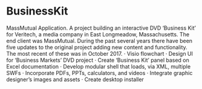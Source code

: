 # BusinessKit
MassMutual Application. A project building an interactive DVD ‘Business Kit’ for Veritech, a media company in East Longmeadow, Massachusetts. The end client was MassMutual. During the past several years there have been five updates to the original project adding new content and functionality. The most recent of these was in October 2017.
· Visio flowchart
· Design UI for ‘Business Markets’ DVD project
· Create ‘Business Kit’ panel based on Excel documentation
· Develop modular shell that loads, via XML, multiple SWFs
· Incorporate PDFs, PPTs, calculators, and videos
· Integrate graphic designer’s images and assets
· Create desktop installer
